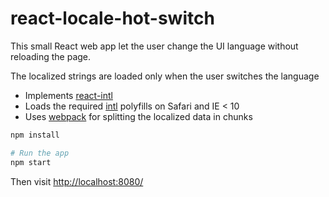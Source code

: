 react-locale-hot-switch
=======================

This small React web app let the user change the UI language without reloading the page. 

The localized strings are loaded only when the user switches the language

* Implements [react-intl](https://github.com/yahoo/react-intl)
* Loads the required [intl](https://www.npmjs.com/package/intl) polyfills on Safari and IE < 10
* Uses [webpack](http://webpack.github.io) for splitting the localized data in chunks

```bash
npm install

# Run the app
npm start
```

Then visit [http://localhost:8080/](http://localhost:8080/)
